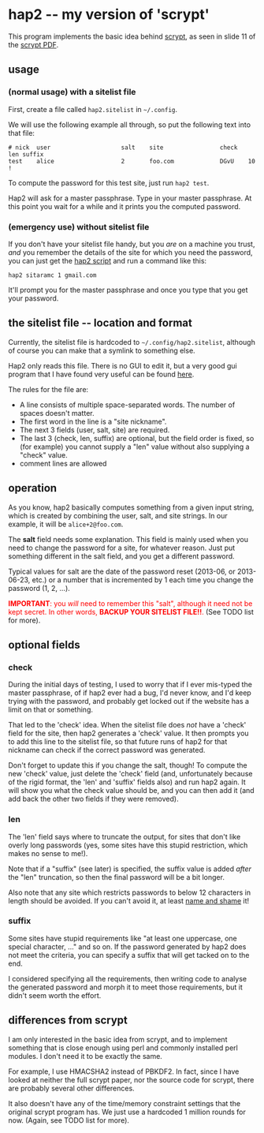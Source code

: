 # hap2 -- my version of 'scrypt'

This program implements the basic idea behind [scrypt][], as seen in slide 11
of the [scrypt PDF][spdf].

## usage

### (normal usage) with a sitelist file

First, create a file called `hap2.sitelist` in `~/.config`.

We will use the following example all through, so put the following text into
that file:

    # nick  user                    salt    site                check   len suffix
    test    alice                   2       foo.com             DGvU    10  !

To compute the password for this test site, just run `hap2 test`.

Hap2 will ask for a master passphrase.  Type in your master passphrase.  At
this point you wait for a while and it prints you the computed password.

### (emergency use) without sitelist file

If you don't have your sitelist file handy, but you *are* on a machine you
trust, *and* you remember the details of the site for which you need the
password, you can just get the [hap2 script][scr] and run a command like this:

    hap2 sitaramc 1 gmail.com

It'll prompt you for the master passphrase and once you type that you get your
password.

[scr]: https://raw.githubusercontent.com/sitaramc/hap2/master/hap2

## the sitelist file -- location and format

Currently, the sitelist file is hardcoded to `~/.config/hap2.sitelist`,
although of course you can make that a symlink to something else.

Hap2 only reads this file.  There is no GUI to edit it, but a very good gui
program that I have found very useful can be found [here](http://www.vim.org).

The rules for the file are:

*   A line consists of multiple space-separated words.  The number of spaces
    doesn't matter.
*   The first word in the line is a "site nickname".
*   The next 3 fields (user, salt, site) are required.
*   The last 3 (check, len, suffix) are optional, but the field order is
    fixed, so (for example) you cannot supply a "len" value without also
    supplying a "check" value.
*   comment lines are allowed

## operation

As you know, hap2 basically computes something from a given input string,
which is created by combining the user, salt, and site strings.  In our
example, it will be `alice+2@foo.com`.

The **salt** field needs some explanation.  This field is mainly used when you
need to change the password for a site, for whatever reason.  Just put
something different in the salt field, and you get a different password.

Typical values for salt are the date of the password reset (2013-06, or
2013-06-23, etc.) or a number that is incremented by 1 each time you change
the password (1, 2, ...).

<font color="red">**IMPORTANT**: you *will* need to remember this "salt",
although it need not be kept secret.  In other words, **BACKUP YOUR SITELIST
FILE!!**.</font>  (See TODO list for more).

## optional fields

### check

During the initial days of testing, I used to worry that if I ever mis-typed
the master passphrase, of if hap2 ever had a bug, I'd never know, and I'd keep
trying with the password, and probably get locked out if the website has a
limit on that or something.

That led to the 'check' idea.  When the sitelist file does *not* have a
'check' field for the site, then hap2 generates a 'check' value.  It then
prompts you to add this line to the sitelist file, so that future runs of hap2
for that nickname can check if the correct password was generated.

Don't forget to update this if you change the salt, though!  To compute the
new 'check' value, just delete the 'check' field (and, unfortunately because
of the rigid format, the 'len' and 'suffix' fields also) and run hap2 again.
It will show you what the check value should be, and you can then add it (and
add back the other two fields if they were removed).

### len

The 'len' field says where to truncate the output, for sites that don't like
overly long passwords (yes, some sites have this stupid restriction, which
makes no sense to me!).

Note that if a "suffix" (see later) is specified, the suffix value is added
*after* the "len" truncation, so then the final password will be a bit longer.

Also note that any site which restricts passwords to below 12 characters in
length should be avoided.  If you can't avoid it, at least [name and
shame](https://defuse.ca/password-policy-hall-of-shame.htm) it!

### suffix

Some sites have stupid requirements like "at least one uppercase, one special
character, ..." and so on.  If the password generated by hap2 does not meet
the criteria, you can specify a suffix that will get tacked on to the end.

I considered specifying all the requirements, then writing code to analyse the
generated password and morph it to meet those requirements, but it didn't seem
worth the effort.

## differences from scrypt

I am only interested in the basic idea from scrypt, and to implement something
that is close enough using perl and commonly installed perl modules.  I don't
need it to be exactly the same.

For example, I use HMACSHA2 instead of PBKDF2.  In fact, since I have looked
at neither the full scrypt paper, nor the source code for scrypt, there are
probably several other differences.

It also doesn't have any of the time/memory constraint settings that the
original scrypt program has.  We just use a hardcoded 1 million rounds for
now.  (Again, see TODO list for more).

[scrypt]: http://www.tarsnap.com/scrypt.html
[spdf]: http://www.tarsnap.com/scrypt/scrypt-slides.pdf
